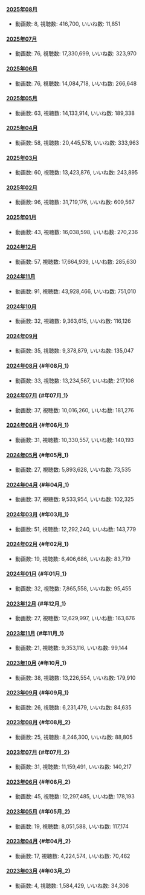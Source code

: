 #### [2025年08月](videos/202508 "wikilink")

-   動画数: 8, 視聴数: 416,700, いいね数: 11,851

#### [2025年07月](videos/202507 "wikilink")

-   動画数: 76, 視聴数: 17,330,699, いいね数: 323,970

#### [2025年06月](videos/202506 "wikilink")

-   動画数: 76, 視聴数: 14,084,718, いいね数: 266,648

#### [2025年05月](videos/202505 "wikilink")

-   動画数: 63, 視聴数: 14,133,914, いいね数: 189,338

#### [2025年04月](videos/202504 "wikilink")

-   動画数: 58, 視聴数: 20,445,578, いいね数: 333,963

#### [2025年03月](videos/202503 "wikilink")

-   動画数: 60, 視聴数: 13,423,876, いいね数: 243,895

#### [2025年02月](videos/202502 "wikilink")

-   動画数: 96, 視聴数: 31,719,176, いいね数: 609,567

#### [2025年01月](videos/202501 "wikilink")

-   動画数: 43, 視聴数: 16,038,598, いいね数: 270,236

#### [2024年12月](videos/202412 "wikilink")

-   動画数: 57, 視聴数: 17,664,939, いいね数: 285,630

#### [2024年11月](videos/202411 "wikilink")

-   動画数: 91, 視聴数: 43,928,466, いいね数: 751,010

#### [2024年10月](videos/202410 "wikilink")

-   動画数: 32, 視聴数: 9,363,615, いいね数: 116,126

#### [2024年09月](videos/202409 "wikilink")

-   動画数: 35, 視聴数: 9,378,879, いいね数: 135,047

#### [2024年08月](videos/202408 "wikilink") {#年08月_1}

-   動画数: 33, 視聴数: 13,234,567, いいね数: 217,108

#### [2024年07月](videos/202407 "wikilink") {#年07月_1}

-   動画数: 37, 視聴数: 10,016,260, いいね数: 181,276

#### [2024年06月](videos/202406 "wikilink") {#年06月_1}

-   動画数: 31, 視聴数: 10,330,557, いいね数: 140,193

#### [2024年05月](videos/202405 "wikilink") {#年05月_1}

-   動画数: 27, 視聴数: 5,893,628, いいね数: 73,535

#### [2024年04月](videos/202404 "wikilink") {#年04月_1}

-   動画数: 37, 視聴数: 9,533,954, いいね数: 102,325

#### [2024年03月](videos/202403 "wikilink") {#年03月_1}

-   動画数: 51, 視聴数: 12,292,240, いいね数: 143,779

#### [2024年02月](videos/202402 "wikilink") {#年02月_1}

-   動画数: 19, 視聴数: 6,406,686, いいね数: 83,719

#### [2024年01月](videos/202401 "wikilink") {#年01月_1}

-   動画数: 32, 視聴数: 7,865,558, いいね数: 95,455

#### [2023年12月](videos/202312 "wikilink") {#年12月_1}

-   動画数: 27, 視聴数: 12,629,997, いいね数: 163,676

#### [2023年11月](videos/202311 "wikilink") {#年11月_1}

-   動画数: 21, 視聴数: 9,353,116, いいね数: 99,144

#### [2023年10月](videos/202310 "wikilink") {#年10月_1}

-   動画数: 38, 視聴数: 13,226,554, いいね数: 179,910

#### [2023年09月](videos/202309 "wikilink") {#年09月_1}

-   動画数: 26, 視聴数: 6,231,479, いいね数: 84,635

#### [2023年08月](videos/202308 "wikilink") {#年08月_2}

-   動画数: 25, 視聴数: 8,246,300, いいね数: 88,805

#### [2023年07月](videos/202307 "wikilink") {#年07月_2}

-   動画数: 31, 視聴数: 11,159,491, いいね数: 140,217

#### [2023年06月](videos/202306 "wikilink") {#年06月_2}

-   動画数: 45, 視聴数: 12,297,485, いいね数: 178,193

#### [2023年05月](videos/202305 "wikilink") {#年05月_2}

-   動画数: 19, 視聴数: 8,051,588, いいね数: 117,174

#### [2023年04月](videos/202304 "wikilink") {#年04月_2}

-   動画数: 17, 視聴数: 4,224,574, いいね数: 70,462

#### [2023年03月](videos/202303 "wikilink") {#年03月_2}

-   動画数: 4, 視聴数: 1,584,429, いいね数: 34,306

